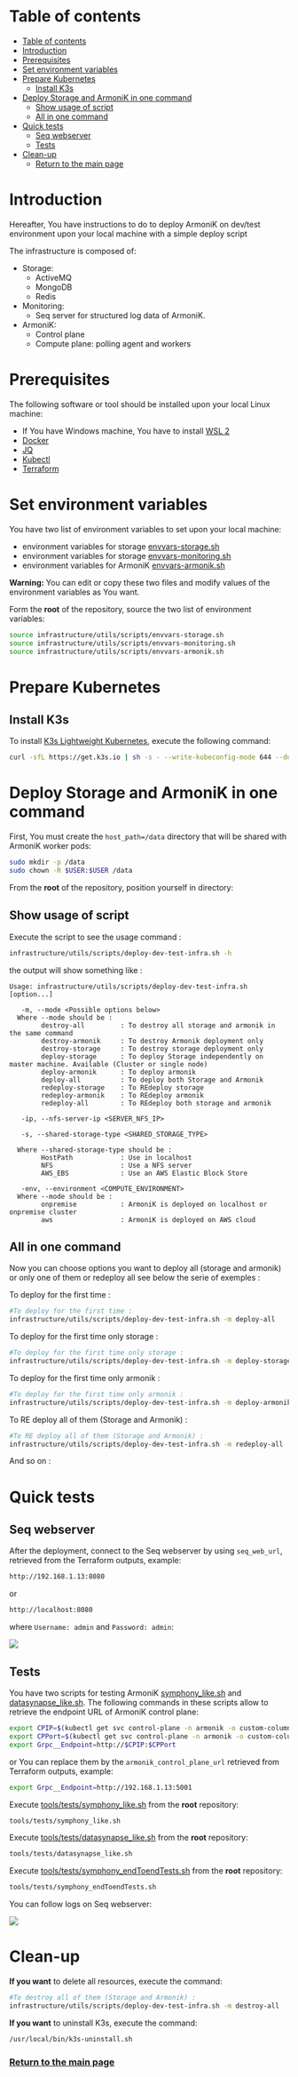 # Table of contents

- [Table of contents](#table-of-contents)
- [Introduction](#introduction)
- [Prerequisites](#prerequisites)
- [Set environment variables](#set-environment-variables)
- [Prepare Kubernetes](#prepare-kubernetes)
    - [Install K3s](#install-k3s)
- [Deploy Storage and ArmoniK in one command](#deploy-storage-and-armonik-in-one-command)
    - [Show usage of script](#show-usage-of-script)
    - [All in one command](#all-in-one-command)
- [Quick tests](#quick-tests)
    - [Seq webserver](#seq-webserver)
    - [Tests](#tests)
- [Clean-up](#clean-up)
    - [Return to the main page](#return-to-the-main-page)

# Introduction

Hereafter, You have instructions to do to deploy ArmoniK on dev/test environment upon your local machine with a simple
deploy script

The infrastructure is composed of:

* Storage:
    * ActiveMQ
    * MongoDB
    * Redis
* Monitoring:
    * Seq server for structured log data of ArmoniK.
* ArmoniK:
    * Control plane
    * Compute plane: polling agent and workers

# Prerequisites

The following software or tool should be installed upon your local Linux machine:

* If You have Windows machine, You have to install [WSL 2](../../kubernetes/localhost/wsl2.md)
* [Docker](https://docs.docker.com/engine/install/)
* [JQ](https://stedolan.github.io/jq/download/)
* [Kubectl](https://kubernetes.io/docs/tasks/tools/install-kubectl-linux/)
* [Terraform](https://learn.hashicorp.com/tutorials/terraform/install-cli)

# Set environment variables

You have two list of environment variables to set upon your local machine:

* environment variables for storage [envvars-storage.sh](../../utils/scripts/envvars-storage.sh)
* environment variables for storage [envvars-monitoring.sh](../../utils/scripts/envvars-monitoring.sh)
* environment variables for ArmoniK [envvars-armonik.sh](../../utils/scripts/envvars-armonik.sh)

**Warning:** You can edit or copy these two files and modify values of the environment variables as You want.

Form the **root** of the repository, source the two list of environment variables:

```bash
source infrastructure/utils/scripts/envvars-storage.sh
source infrastructure/utils/scripts/envvars-monitoring.sh
source infrastructure/utils/scripts/envvars-armonik.sh
```

# Prepare Kubernetes

## Install K3s

To install [K3s Lightweight Kubernetes](https://rancher.com/docs/k3s/latest/en/), execute the following command:

```bash
curl -sfL https://get.k3s.io | sh -s - --write-kubeconfig-mode 644 --docker --write-kubeconfig ~/.kube/config
```

# Deploy Storage and ArmoniK in one command

First, You must create the `host_path=/data` directory that will be shared with ArmoniK worker pods:

```bash
sudo mkdir -p /data
sudo chown -R $USER:$USER /data
```

From the **root** of the repository, position yourself in directory:

## Show usage of script

Execute the script to see the usage command :

```bash
infrastructure/utils/scripts/deploy-dev-test-infra.sh -h
```

the output will show something like :

```
Usage: infrastructure/utils/scripts/deploy-dev-test-infra.sh [option...]

   -m, --mode <Possible options below>
  Where --mode should be :
        destroy-all         : To destroy all storage and armonik in the same command
        destroy-armonik     : To destroy Armonik deployment only
        destroy-storage     : To destroy storage deployment only
        deploy-storage      : To deploy Storage independently on master machine. Available (Cluster or single node)
        deploy-armonik      : To deploy armonik
        deploy-all          : To deploy both Storage and Armonik
        redeploy-storage    : To REdeploy storage
        redeploy-armonik    : To REdeploy armonik
        redeploy-all        : To REdeploy both storage and armonik

   -ip, --nfs-server-ip <SERVER_NFS_IP>

   -s, --shared-storage-type <SHARED_STORAGE_TYPE>

  Where --shared-storage-type should be :
        HostPath            : Use in localhost
        NFS                 : Use a NFS server
        AWS_EBS             : Use an AWS Elastic Block Store

   -env, --environment <COMPUTE_ENVIRONMENT>
  Where --mode should be :
        onpremise           : ArmoniK is deployed on localhost or onpremise cluster
        aws                 : ArmoniK is deployed on AWS cloud
```

## All in one command

Now you can choose options you want to deploy all (storage and armonik) or only one of them or redeploy all see below
the serie of exemples :

To deploy for the first time :

```bash
#To deploy for the first time :
infrastructure/utils/scripts/deploy-dev-test-infra.sh -m deploy-all
```

To deploy for the first time only storage :

```bash
#To deploy for the first time only storage :
infrastructure/utils/scripts/deploy-dev-test-infra.sh -m deploy-storage
```

To deploy for the first time only armonik :

```bash
#To deploy for the first time only armonik :
infrastructure/utils/scripts/deploy-dev-test-infra.sh -m deploy-armonik
```

To RE deploy all of them (Storage and Armonik) :

```bash
#To RE deploy all of them (Storage and Armonik) :
infrastructure/utils/scripts/deploy-dev-test-infra.sh -m redeploy-all
```

And so on :

# Quick tests

## Seq webserver

After the deployment, connect to the Seq webserver by using `seq_web_url`, retrieved from the Terraform outputs,
example:

```bash
http://192.168.1.13:8080
```

or

```bash
http://localhost:8080
```

where `Username: admin` and `Password: admin`:

![](images/seq_auth.png)

## Tests

You have two scripts for testing ArmoniK [symphony_like.sh](../../../tools/tests/symphony_like.sh)
and [datasynapse_like.sh](../../../tools/tests/datasynapse_like.sh). The following commands in these scripts allow to
retrieve the endpoint URL of ArmoniK control plane:

```bash
export CPIP=$(kubectl get svc control-plane -n armonik -o custom-columns="IP:.spec.clusterIP" --no-headers=true)
export CPPort=$(kubectl get svc control-plane -n armonik -o custom-columns="PORT:.spec.ports[*].port" --no-headers=true)
export Grpc__Endpoint=http://$CPIP:$CPPort
```

or You can replace them by the `armonik_control_plane_url` retrieved from Terraform outputs, example:

```bash
export Grpc__Endpoint=http://192.168.1.13:5001
```

Execute [tools/tests/symphony_like.sh](../../../tools/tests/symphony_like.sh) from the **root** repository:

```bash
tools/tests/symphony_like.sh
```

Execute [tools/tests/datasynapse_like.sh](../../../tools/tests/datasynapse_like.sh) from the **root** repository:

```bash
tools/tests/datasynapse_like.sh
```

Execute [tools/tests/symphony_endToendTests.sh](../../../tools/tests/symphony_endToendTests.sh) from the **root**
repository:

```bash
tools/tests/symphony_endToendTests.sh
```

You can follow logs on Seq webserver:

![](images/seq.png)

# Clean-up

**If you want** to delete all resources, execute the command:

```bash
#To destroy all of them (Storage and Armonik) :
infrastructure/utils/scripts/deploy-dev-test-infra.sh -m destroy-all
```

**If you want** to uninstall K3s, execute the command:

```bash
/usr/local/bin/k3s-uninstall.sh
```

### [Return to the main page](../../README.md)
